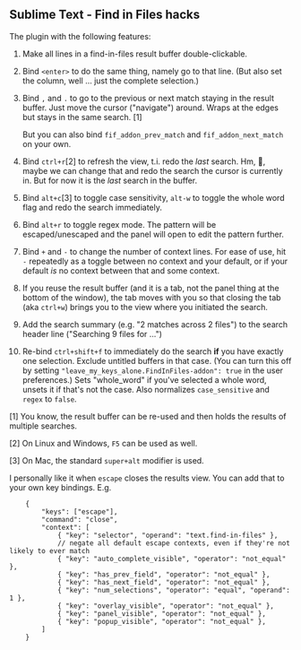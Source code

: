 ## Sublime Text - Find in Files hacks

The plugin with the following features:

1. Make all lines in a find-in-files result buffer double-clickable.

2. Bind `<enter>` to do the same thing, namely go to that line.  (But also
set the column, well ... just the complete selection.)

3. Bind `,` and `.` to go to the previous or next match staying in the
result buffer. Just move the cursor ("navigate") around. Wraps at the edges but
stays in the same search. [1]

    But you can also bind `fif_addon_prev_match` and `fif_addon_next_match` on
    your own.

4. Bind `ctrl+r`[2] to refresh the view, t.i. redo the _last_ search. Hm, :thinking:,
maybe we can change that and redo the search the cursor is currently in. But
for now it is the _last_ search in the buffer.

5. Bind `alt+c`[3] to toggle case sensitivity, `alt-w` to toggle the whole word
flag and redo the search immediately.

6. Bind `alt+r` to toggle regex mode.  The pattern will be escaped/unescaped
and the panel will open to edit the pattern further.

7. Bind `+` and `-` to change the number of context lines.  For ease of use,
hit `-` repeatedly as a toggle between no context and your default, or if your
default _is_ no context between that and some context.

8. If you reuse the result buffer (and it is a tab, not the panel thing at the
bottom of the window), the tab moves with you so that closing the tab (aka
`ctrl+w`) brings you to the view where you initiated the search.

9. Add the search summary (e.g. "2 matches across 2 files") to the search
header line ("Searching 9 files for ...")

10. Re-bind `ctrl+shift+f` to immediately do the search **if** you have exactly
one selection. Exclude untitled buffers in that case.  (You can turn this off
by setting `"leave_my_keys_alone.FindInFiles-addon": true` in the user
preferences.)  Sets "whole_word" if you've selected a whole word, unsets it
if that's not the case.  Also normalizes `case_sensitive` and `regex` to
`false`.

[1] You know, the result buffer can be re-used and then holds the results of
multiple searches.

[2] On Linux and Windows, `F5` can be used as well.

[3] On Mac, the standard `super+alt` modifier is used.


I personally like it when `escape` closes the results view.  You can add that
to your own key bindings.  E.g.

```
    {
        "keys": ["escape"],
        "command": "close",
        "context": [
            { "key": "selector", "operand": "text.find-in-files" },
            // negate all default escape contexts, even if they're not likely to ever match
            { "key": "auto_complete_visible", "operator": "not_equal" },
            { "key": "has_prev_field", "operator": "not_equal" },
            { "key": "has_next_field", "operator": "not_equal" },
            { "key": "num_selections", "operator": "equal", "operand": 1 },
            { "key": "overlay_visible", "operator": "not_equal" },
            { "key": "panel_visible", "operator": "not_equal" },
            { "key": "popup_visible", "operator": "not_equal" },
        ]
    }
```
